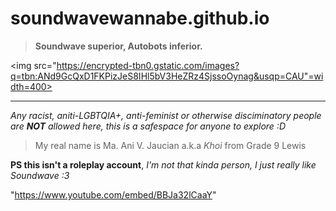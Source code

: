 # soundwavewannabe.github.io
> **Soundwave superior, Autobots inferior.**


<img src="https://encrypted-tbn0.gstatic.com/images?q=tbn:ANd9GcQxD1FKPizJeS8IHl5bV3HeZRz4SjssoOynag&usqp=CAU"=width=400>

---
*Any racist, aniti-LGBTQIA+, anti-feminist or otherwise disciminatory people are **NOT** allowed here, this is a safespace for anyone to explore :D*




> My real name is Ma. Ani V. Jaucian a.k.a *Khoi* from Grade 9 Lewis

**PS this isn't a roleplay account**, *I'm not that kinda person, I just really like Soundwave :3*


"https://www.youtube.com/embed/BBJa32lCaaY"

